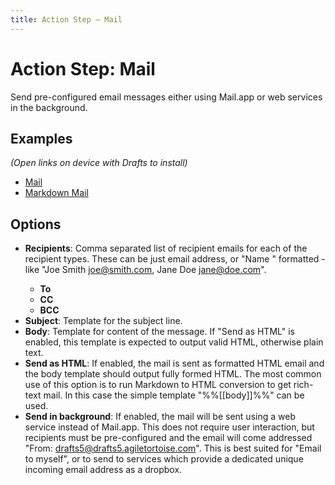 ```yaml
---
title: Action Step – Mail
---
```

# Action Step: Mail

Send pre-configured email messages either using Mail.app or web services in the background.

## Examples

*(Open links on device with Drafts to install)*

- [Mail](drafts5://action?data=%7B%22uuid%22:%2297572F43-B478-4734-9ECC-32EB6B396C96%22,%22steps%22:%5B%7B%22type%22:%22mail%22,%22data%22:%7B%22sendInBackground%22:%22false%22,%22ccRecipients%22:%22%22,%22toRecipients%22:%22%22,%22bccRecipients%22:%22%22,%22sendAsHTML%22:%22false%22,%22subjectTemplate%22:%22%5B%5Btitle%5D%5D%22,%22bodyTemplate%22:%22%5B%5Bbody%5D%5D%22%7D,%22uuid%22:%227FD9F5F9-505F-415C-89FE-DDF6FFD6A84D%22%7D%5D,%22shortName%22:%22%22,%22shouldConfirm%22:false,%22disposition%22:3,%22keyCommand%22:%7B%22optionKey%22:false,%22input%22:%22%22,%22controlKey%22:false,%22commandKey%22:false,%22type%22:%22action%22,%22discoverabilityTitle%22:%22Mail%22,%22shiftKey%22:false%7D,%22logLevel%22:2,%22notificationType%22:2,%22tintColor%22:%22indigo%22,%22actionDescription%22:%22%22,%22keyUseIcon%22:false,%22icon%22:%22action_email_filled%22,%22visibility%22:2,%22supportedPlatform%22:%22any%22,%22groupDisposition%22:0,%22name%22:%22Mail%22%7D)
- [Markdown Mail](drafts5://action?data=%7B%22uuid%22:%22B1EE61CE-AA84-415B-A5F9-C66CCEB0600F%22,%22steps%22:%5B%7B%22type%22:%22mail%22,%22data%22:%7B%22sendInBackground%22:%22false%22,%22ccRecipients%22:%22%22,%22toRecipients%22:%22%22,%22bccRecipients%22:%22%22,%22sendAsHTML%22:%22true%22,%22subjectTemplate%22:%22%5B%5Btitle%5D%5D%22,%22bodyTemplate%22:%22%25%25%5B%5Bbody%5D%5D%25%25%22%7D,%22uuid%22:%2288EF3DF8-129F-4DD0-BA64-CE9FEF82503F%22%7D%5D,%22shortName%22:%22%22,%22shouldConfirm%22:false,%22disposition%22:3,%22keyCommand%22:%7B%22optionKey%22:false,%22input%22:%22%22,%22controlKey%22:false,%22commandKey%22:false,%22type%22:%22action%22,%22discoverabilityTitle%22:%22Markdown%20Mail%22,%22shiftKey%22:false%7D,%22logLevel%22:2,%22notificationType%22:2,%22tintColor%22:%22gray%22,%22actionDescription%22:%22%22,%22keyUseIcon%22:false,%22icon%22:%22action_email_filled%22,%22visibility%22:2,%22supportedPlatform%22:%22any%22,%22groupDisposition%22:0,%22name%22:%22Markdown%20Mail%22%7D)

## Options

- **Recipients**: Comma separated list of recipient emails for each of the recipient types. These can be just email address, or "Name <email>" formatted - like "Joe Smith <joe@smith.com>, Jane Doe <jane@doe.com>".
  - **To**
  - **CC**
  - **BCC**
- **Subject**: Template for the subject line.
- **Body**: Template for content of the message. If "Send as HTML" is enabled, this template is expected to output valid HTML, otherwise plain text.
- **Send as HTML**: If enabled, the mail is sent as formatted HTML email and the body template should output fully formed HTML. The most common use of this option is to run Markdown to HTML conversion to get rich-text mail.  In this case the simple template "%%[[body]]%%" can be used.
- **Send in background**: If enabled, the mail will be sent using a web service instead of Mail.app. This does not require user interaction, but recipients must be pre-configured and the email will come addressed "From: drafts5@drafts5.agiletortoise.com". This is best suited for "Email to myself", or to send to services which provide a dedicated unique incoming email address as a dropbox.
